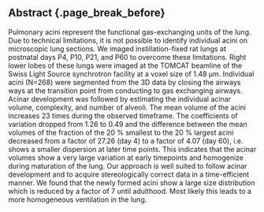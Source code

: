 ## Abstract {.page_break_before}

Pulmonary acini represent the functional gas-exchanging units of the lung.
Due to technical limitations, it is not possible to identify individual acini on microscopic lung sections.
We imaged instillation-fixed rat lungs at postnatal days P4, P10, P21, and P60 to overcome these limitations.
Right lower lobes of these lungs were imaged at the TOMCAT beamline of the Swiss Light Source synchrotron facility at a voxel size of 1.48 μm.
Individual acini (N=268) were segmented from the 3D data by closing the airways ways at the transition point from conducting to gas exchanging airways.
Acinar development was followed by estimating the individual acinar volume, complexity, and number of alveoli.
The mean volume of the acini increases 23 times during the observed timeframe.
The coefficients of variation dropped from 1.26 to 0.49 and the difference between the mean volumes of the fraction of the 20 % smallest to the 20 % largest acini decreased from a factor of 27.26 (day 4) to a factor of 4.07 (day 60), i.e. shows a smaller dispersion at later time points.
This indicates that the acinar volumes show a very large variation at early timepoints and homogenize during maturation of the lung.
Our approach is well suited to follow acinar development and to acquire stereologically correct data in a time-efficient manner.
We found that the newly formed acini show a large size distribution which is reduced by a factor of 7 until adulthood.
Most likely this leads to a more homogeneous ventilation in the lung.
